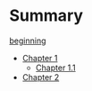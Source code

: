 # Summary

[beginning](beginning.md)

- [Chapter 1](./chapter_1.md)
  - [Chapter 1.1](./chapter_1_1.md)
- [Chapter 2](./chapter_2.md)
